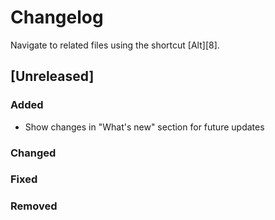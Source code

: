 # Changelog

Navigate to related files using the shortcut [Alt][8].

## [Unreleased]

### Added
- Show changes in "What's new" section for future updates

### Changed

### Fixed

### Removed
